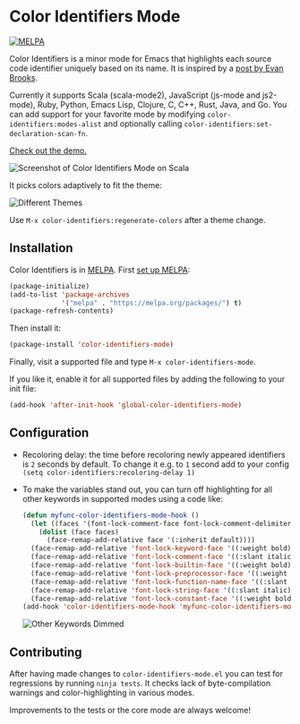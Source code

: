# Color Identifiers Mode
[![MELPA](http://melpa.org/packages/color-identifiers-mode-badge.svg)](http://melpa.org/#/color-identifiers-mode)

Color Identifiers is a minor mode for Emacs that highlights each source code identifier uniquely based on its name. It is inspired by a [post by Evan Brooks](https://medium.com/p/3a6db2743a1e/).

Currently it supports Scala (scala-mode2), JavaScript (js-mode and js2-mode), Ruby, Python, Emacs Lisp, Clojure, C, C++, Rust, Java, and Go. You can add support for your favorite mode by modifying `color-identifiers:modes-alist` and optionally calling `color-identifiers:set-declaration-scan-fn`.

[Check out the demo.](http://youtu.be/g4qsiAo2aac)

![Screenshot of Color Identifiers Mode on Scala](https://raw.github.com/ankurdave/color-identifiers-mode/gh-pages/demo-static.png)

It picks colors adaptively to fit the theme:

![Different Themes](https://raw.github.com/ankurdave/color-identifiers-mode/gh-pages/themes.png)

Use `M-x color-identifiers:regenerate-colors` after a theme change.

## Installation
Color Identifiers is in [MELPA](https://github.com/milkypostman/melpa/pull/1416). First [set up MELPA](https://github.com/milkypostman/melpa#usage):

```lisp
(package-initialize)
(add-to-list 'package-archives
             '("melpa" . "https://melpa.org/packages/") t)
(package-refresh-contents)
```

Then install it:

```lisp
(package-install 'color-identifiers-mode)
```

Finally, visit a supported file and type `M-x color-identifiers-mode`.

If you like it, enable it for all supported files by adding the following to your init file:

```lisp
(add-hook 'after-init-hook 'global-color-identifiers-mode)
```

## Configuration

* Recoloring delay: the time before recoloring newly appeared identifiers is `2` seconds by default. To change it e.g. to `1` second add to your config `(setq color-identifiers:recoloring-delay 1)`
* To make the variables stand out, you can turn off highlighting for all other keywords in supported modes using a code like:
    ```lisp
    (defun myfunc-color-identifiers-mode-hook ()
      (let ((faces '(font-lock-comment-face font-lock-comment-delimiter-face font-lock-constant-face font-lock-type-face font-lock-function-name-face font-lock-variable-name-face font-lock-keyword-face font-lock-string-face font-lock-builtin-face font-lock-preprocessor-face font-lock-warning-face font-lock-doc-face font-lock-negation-char-face font-lock-regexp-grouping-construct font-lock-regexp-grouping-backslash)))
        (dolist (face faces)
          (face-remap-add-relative face '(:inherit default))))
      (face-remap-add-relative 'font-lock-keyword-face '((:weight bold)))
      (face-remap-add-relative 'font-lock-comment-face '((:slant italic)))
      (face-remap-add-relative 'font-lock-builtin-face '((:weight bold)))
      (face-remap-add-relative 'font-lock-preprocessor-face '((:weight bold)))
      (face-remap-add-relative 'font-lock-function-name-face '((:slant italic)))
      (face-remap-add-relative 'font-lock-string-face '((:slant italic)))
      (face-remap-add-relative 'font-lock-constant-face '((:weight bold))))
    (add-hook 'color-identifiers-mode-hook 'myfunc-color-identifiers-mode-hook)
    ```

    ![Other Keywords Dimmed](https://raw.github.com/ankurdave/color-identifiers-mode/gh-pages/dim-other-keywords.png)

## Contributing

After having made changes to `color-identifiers-mode.el` you can test for regressions by running `ninja tests`. It checks lack of byte-compilation warnings and color-highlighting in various modes.

Improvements to the tests or the core mode are always welcome!
